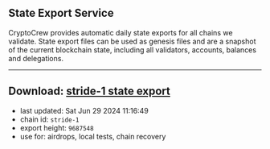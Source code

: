 ## State Export Service
CryptoCrew provides automatic daily state exports for all chains we validate. State export files can be used as genesis files and are a snapshot of the current blockchain state, including all validators, accounts, balances and delegations.

---
**Download: [stride-1 state export](https://dl-eu2.ccvalidators.com/SERVICE/stride/stride-1_export_9687548.json)**
---

- last updated: Sat Jun 29 2024 11:16:49
- chain id: `stride-1`
- export height: `9687548`
- use for: airdrops, local tests, chain recovery
